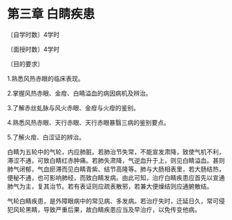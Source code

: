 # 第三章 白睛疾患

〔自学时数〕4学时

〔面授时数〕4学时

〔目的要求〕

1.熟悉风热赤眼的临床表现。

2.掌握风热赤眼、金疳、白睛溢血的病因病机及辨治。

3.了解赤丝虬脉与风火赤眼、金疳与火疳的鉴别。

4.熟悉风热赤眼、天行赤眼、天行赤眼暴翳三病的鉴别要点。

5.了解火疳、白涩证的辨治。

白睛为五轮中的气轮，内应肺脏。若肺治节失常，不能宣发肃降，致使气机不利，滞涩不通，可致白睛红赤肿痛。若肺失肃降，气逆血升于上，则见白睛溢血。甚则肺气闭郁，气血瘀滞而见白睛青紫、结节高隆等。肺与大肠相表里，若大肠结热，便秘不通，也可影响肺经，而致白睛发病。由此可知，治疗白睛疾患应首先以宣通肺气为主，复其治节。若有表证则应疏表散邪，若兼大便燥结则应通腑散结。

气轮白睛疾患，是外障眼病中的常见病、多发病。若治疗失时，迁延日久，常可侵犯风轮黑睛，导致严重后果，故白睛疾患应当及早治疗，以免传变他病。

